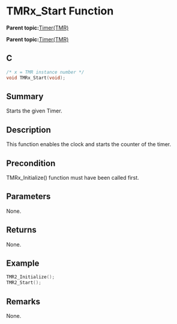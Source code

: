# TMRx\_Start Function

**Parent topic:**[Timer\(TMR\)](GUID-493DD237-5B81-441C-B4FC-53AA6191C224.md)

**Parent topic:**[Timer\(TMR\)](GUID-4FD9BFDE-4887-4C40-B254-C39D2B1DE0F5.md)

## C

```c
/* x = TMR instance number */
void TMRx_Start(void);
```

## Summary

Starts the given Timer.

## Description

This function enables the clock and starts the counter of the timer.

## Precondition

TMRx\_Initialize\(\) function must have been called first.

## Parameters

None.

## Returns

None.

## Example

```c
TMR2_Initialize();
TMR2_Start();
```

## Remarks

None.

